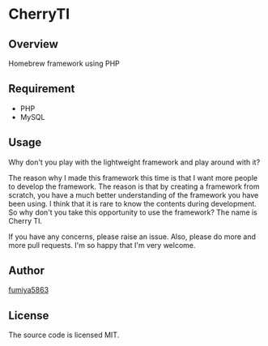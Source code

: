# CherryTI

## Overview
Homebrew framework using PHP

## Requirement
- PHP
- MySQL

## Usage
Why don't you play with the lightweight framework and play around with it?

The reason why I made this framework this time is that I want more people to develop the framework. The reason is that by creating a framework from scratch, you have a much better understanding of the framework you have been using. I think that it is rare to know the contents during development. So why don't you take this opportunity to use the framework?
The name is Cherry TI.

If you have any concerns, please raise an issue. Also, please do more and more pull requests. I'm so happy that I'm very welcome.

## Author
[fumiya5863](https://github.com/fumiya5863)

## License
The source code is licensed MIT.
